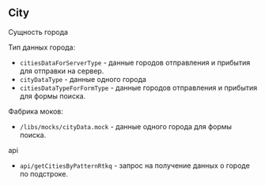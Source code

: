 ## City

Сущность города

Тип данных города:
* `citiesDataForServerType` - данные городов отправления и прибытия для отправки на сервер.
* `cityDataType` - данные одного города
* `citiesDataTypeForFormType` - данные городов отправления и прибытия для формы поиска.

Фабрика моков:
* `/libs/mocks/cityData.mock` - данные одного города для формы поиска.

api
* `api/getCitiesByPatternRtkq` - запрос на получение данных о городе по подстроке.
